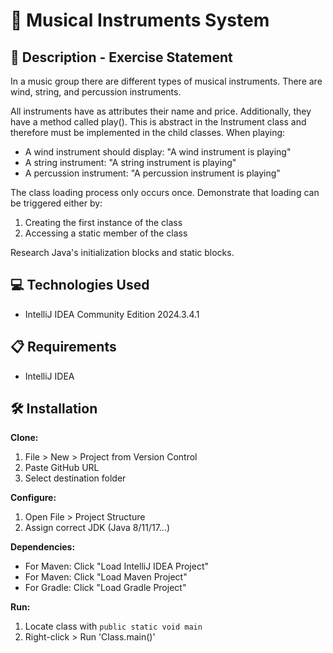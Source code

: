 # 🎻 Musical Instruments System

## 📄 Description - Exercise Statement

In a music group there are different types of musical instruments. There are wind, string, and percussion instruments.

All instruments have as attributes their name and price. Additionally, they have a method called play(). This is abstract in the Instrument class and therefore must be implemented in the child classes. When playing:
- A wind instrument should display: "A wind instrument is playing"
- A string instrument: "A string instrument is playing"
- A percussion instrument: "A percussion instrument is playing"

The class loading process only occurs once. Demonstrate that loading can be triggered either by:
1. Creating the first instance of the class
2. Accessing a static member of the class

Research Java's initialization blocks and static blocks.

## 💻 Technologies Used

- IntelliJ IDEA Community Edition 2024.3.4.1

## 📋 Requirements

- IntelliJ IDEA

## 🛠️ Installation

**Clone:**
1. File > New > Project from Version Control
2. Paste GitHub URL
3. Select destination folder

**Configure:**
1. Open File > Project Structure
2. Assign correct JDK (Java 8/11/17...)

**Dependencies:**
- For Maven: Click "Load IntelliJ IDEA Project" 
- For Maven: Click "Load Maven Project" 
- For Gradle: Click "Load Gradle Project"

**Run:**
1. Locate class with `public static void main`
2. Right-click > Run 'Class.main()'  